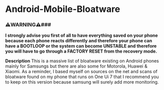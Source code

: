 # Android-Mobile-Bloatware

### ⚠️WARNING⚠️###
**I strongly advise you first of all to have everything saved on your phone because each phone reacts differently and therefore your phone can have a BOOTLOOP or the system can become UNSTABLE and therefore you will have to go through a FACTORY RESET from the recovery mode.**

**Description**
This is a massive list of bloatware existing on Android phones mainly for Samsungs but there are also some for Motorola, Huawei & Xiaomi.
As a reminder, I based myself on sources on the net and scans of bloatware found on my phone that runs on One Ui 7 that I recommend you to keep on this version because samsung will surely add more monitoring.
